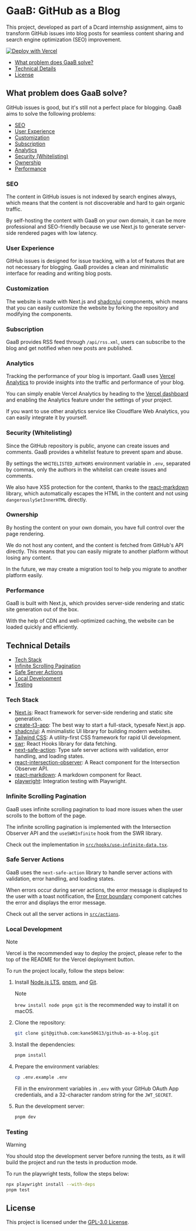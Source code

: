 # GaaB: GitHub as a Blog

This project, developed as part of a Dcard internship assignment, aims to transform GitHub issues into blog posts for seamless content sharing and search engine optimization (SEO) improvement.

[![Deploy with Vercel](https://vercel.com/button)](https://vercel.com/new/clone?repository-url=https%3A%2F%2Fgithub.com%2Fkane50613%2Fgithub-as-a-blog&env=GITHUB_CLIENT_ID,GITHUB_CLIENT_SECRET,JWT_SECRET,NEXT_PUBLIC_GITHUB_REPO_OWNER,NEXT_PUBLIC_GITHUB_REPO&demo-title=Github%20as%20a%20Blog&demo-description=Effortless%20blogging%20with%20GitHub%20issues%20and%20Next.js&demo-url=https%3A%2F%2Fgithub-as-a-blog.vercel.app%2F&demo-image=https%3A%2F%2Fgithub-as-a-blog.vercel.app%2Fcover.jpg)

- [What problem does GaaB solve?](#what-problem-does-gaab-solve)
- [Technical Details](#technical-details)
- [License](#license)

## What problem does GaaB solve?

GitHub issues is good, but it's still not a perfect place for blogging. GaaB aims to solve the following problems:

- [SEO](#seo)
- [User Experience](#user-experience)
- [Customization](#customization)
- [Subscription](#subscription)
- [Analytics](#analytics)
- [Security (Whitelisting)](#security-whitelisting)
- [Ownership](#ownership)
- [Performance](#performance)

### SEO

The content in GitHub issues is not indexed by search engines always, which means that the content is not discoverable and hard to gain organic traffic.

By self-hosting the content with GaaB on your own domain, it can be more professional and SEO-friendly because we use Next.js to generate server-side rendered pages with low latency.

### User Experience

GitHub issues is designed for issue tracking, with a lot of features that are not necessary for blogging. GaaB provides a clean and minimalistic interface for reading and writing blog posts.

### Customization

The website is made with Next.js and [shadcn/ui](https://ui.shadcn.com/) components, which means that you can easily customize the website by forking the repository and modifying the components.

### Subscription

GaaB provides RSS feed through `/api/rss.xml`, users can subscribe to the blog and get notified when new posts are published.

### Analytics

Tracking the performance of your blog is important. GaaB uses [Vercel Analytics](https://vercel.com/analytics) to provide insights into the traffic and performance of your blog.

You can simply enable Vercel Analytics by heading to the [Vercel dashboard](https://vercel.com/dashboard) and enabling the Analytics feature under the settings of your project.

If you want to use other analytics service like Cloudflare Web Analytics, you can easily integrate it by yourself.

### Security (Whitelisting)

Since the GitHub repository is public, anyone can create issues and comments. GaaB provides a whitelist feature to prevent spam and abuse.

By settings the `WHITELISTED_AUTHORS` environment variable in `.env`, separated by commas, only the authors in the whitelist can create issues and comments.

We also have XSS protection for the content, thanks to the [react-markdown](https://www.npmjs.com/package/react-markdown) library, which automatically escapes the HTML in the content and not using `dangerouslySetInnerHTML` directly.

### Ownership

By hosting the content on your own domain, you have full control over the page rendering.

We do not host any content, and the content is fetched from GitHub's API directly. This means that you can easily migrate to another platform without losing any content.

In the future, we may create a migration tool to help you migrate to another platform easily.

### Performance

GaaB is built with Next.js, which provides server-side rendering and static site generation out of the box.

With the help of CDN and well-optimized caching, the website can be loaded quickly and efficiently.
   
## Technical Details

- [Tech Stack](#tech-stack)
- [Infinite Scrolling Pagination](#infinite-scrolling-pagination)
- [Safe Server Actions](#safe-server-actions)
- [Local Development](#local-development)
- [Testing](#testing)

### Tech Stack

- [Next.js](https://nextjs.org/): React framework for server-side rendering and static site generation.
- [create-t3-app](https://create.t3.gg/): The best way to start a full-stack, typesafe Next.js app.
- [shadcn/ui](https://ui.shadcn.com/): A minimalistic UI library for building modern websites.
- [Tailwind CSS](https://tailwindcss.com/): A utility-first CSS framework for rapid UI development.
- [swr](https://swr.vercel.app/): React Hooks library for data fetching.
- [next-safe-action](https://www.npmjs.com/package/next-safe-action): Type safe server actions with validation, error handling, and loading states. 
- [react-intersection-observer](https://www.npmjs.com/package/react-intersection-observer): A React component for the Intersection Observer API.
- [react-markdown](https://www.npmjs.com/package/react-markdown): A markdown component for React.
- [playwright](https://playwright.dev/): Integration testing with Playwright.

### Infinite Scrolling Pagination

GaaB uses infinite scrolling pagination to load more issues when the user scrolls to the bottom of the page.

The infinite scrolling pagination is implemented with the Intersection Observer API and the `useSWRInfinite` hook from the SWR library.

Check out the implementation in [`src/hooks/use-infinite-data.tsx`](src/hooks/use-infinite-data.tsx).

### Safe Server Actions

GaaB uses the `next-safe-action` library to handle server actions with validation, error handling, and loading states.

When errors occur during server actions, the error message is displayed to the user with a toast notification, the [Error boundary](src/app/error.tsx) component catches the error and displays the error message.

Check out all the server actions in [`src/actions`](src/actions).

### Local Development

> [!NOTE]
> Vercel is the recommended way to deploy the project, please refer to the top of the README for the Vercel deployment button.

To run the project locally, follow the steps below:

1. Install [Node.js LTS](https://nodejs.org/), [pnpm](https://pnpm.io/installation), and [Git](https://git-scm.com/).

   > [!NOTE]
   > `brew install node pnpm git` is the recommended way to install it on macOS.
   
2. Clone the repository:

   ```bash
   git clone git@github.com:kane50613/github-as-a-blog.git
   ```

3. Install the dependencies:

   ```bash
   pnpm install
   ```

4. Prepare the environment variables:

   ```bash
   cp .env.example .env
   ```

   Fill in the environment variables in `.env` with your GitHub OAuth App credentials, and a 32-character random string for the `JWT_SECRET`.

5. Run the development server:

   ```bash
   pnpm dev
   ```

### Testing

> [!WARNING]
> You should stop the development server before running the tests, as it will build the project and run the tests in production mode.

To run the playwright tests, follow the steps below:

```bash
npx playwright install --with-deps
pnpm test
```

## License

This project is licensed under the [GPL-3.0 License](LICENSE).
